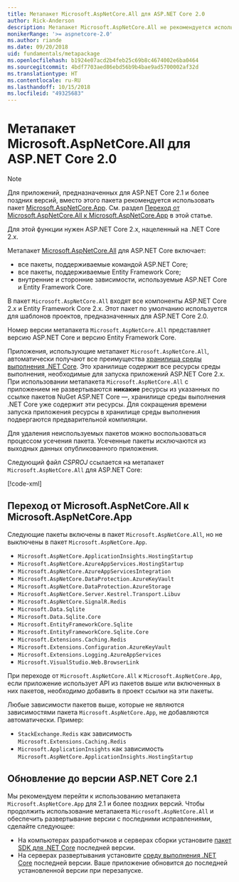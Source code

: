 ```yaml
---
title: Метапакет Microsoft.AspNetCore.All для ASP.NET Core 2.0
author: Rick-Anderson
description: Метапакет Microsoft.AspNetCore.All не рекомендуется использовать для ASP.NET Core 2.1 и более поздних версий.
monikerRange: '>= aspnetcore-2.0'
ms.author: riande
ms.date: 09/20/2018
uid: fundamentals/metapackage
ms.openlocfilehash: b1924e07acd2b4feb25c69b8c4674002e6ba0464
ms.sourcegitcommit: 4bdf7703aed86ebd56b9b4bae9ad5700002af32d
ms.translationtype: HT
ms.contentlocale: ru-RU
ms.lasthandoff: 10/15/2018
ms.locfileid: "49325683"
---
```

# <a name="microsoftaspnetcoreall-metapackage-for-aspnet-core-20"></a>Метапакет Microsoft.AspNetCore.All для ASP.NET Core 2.0

> [!NOTE]
> Для приложений, предназначенных для ASP.NET Core 2.1 и более поздних версий, вместо этого пакета рекомендуется использовать пакет [Microsoft.AspNetCore.App](xref:fundamentals/metapackage-app). См. раздел [Переход от Microsoft.AspNetCore.All к Microsoft.AspNetCore.App](#migrate) в этой статье.

Для этой функции нужен ASP.NET Core 2.x, нацеленный на .NET Core 2.x.

Метапакет [Microsoft.AspNetCore.All](https://www.nuget.org/packages/Microsoft.AspNetCore.All) для ASP.NET Core включает:

* все пакеты, поддерживаемые командой ASP.NET Core;
* все пакеты, поддерживаемые Entity Framework Core;
* внутренние и сторонние зависимости, используемые ASP.NET Core и Entity Framework Core.

В пакет `Microsoft.AspNetCore.All` входят все компоненты ASP.NET Core 2.x и Entity Framework Core 2.x. Этот пакет по умолчанию используется для шаблонов проектов, предназначенных для ASP.NET Core 2.0.

Номер версии метапакета `Microsoft.AspNetCore.All` представляет версию ASP.NET Core и версию Entity Framework Core.

Приложения, использующие метапакет `Microsoft.AspNetCore.All`, автоматически получают все преимущества [хранилища среды выполнения .NET Core](https://docs.microsoft.com/dotnet/core/deploying/runtime-store). Это хранилище содержит все ресурсы среды выполнения, необходимые для запуска приложений ASP.NET Core 2.x. При использовании метапакета `Microsoft.AspNetCore.All` с приложением не развертываются **никакие** ресурсы из указанных по ссылке пакетов NuGet ASP.NET Core &mdash;, хранилище среды выполнения .NET Core уже содержит эти ресурсы. Для сокращения времени запуска приложения ресурсы в хранилище среды выполнения подвергаются предварительной компиляции.

Для удаления неиспользуемых пакетов можно воспользоваться процессом усечения пакета. Усеченные пакеты исключаются из выходных данных опубликованного приложения.

Следующий файл *CSPROJ* ссылается на метапакет `Microsoft.AspNetCore.All` для ASP.NET Core:

[!code-xml[](metapackage/samples/Metapackage.All.Example.csproj?highlight=6)]

<a name="migrate"></a>
## <a name="migrating-from-microsoftaspnetcoreall-to-microsoftaspnetcoreapp"></a>Переход от Microsoft.AspNetCore.All к Microsoft.AspNetCore.App

Следующие пакеты включены в пакет `Microsoft.AspNetCore.All`, но не выключены в пакет `Microsoft.AspNetCore.App`. 

* `Microsoft.AspNetCore.ApplicationInsights.HostingStartup`
* `Microsoft.AspNetCore.AzureAppServices.HostingStartup`
* `Microsoft.AspNetCore.AzureAppServicesIntegration`
* `Microsoft.AspNetCore.DataProtection.AzureKeyVault`
* `Microsoft.AspNetCore.DataProtection.AzureStorage`
* `Microsoft.AspNetCore.Server.Kestrel.Transport.Libuv`
* `Microsoft.AspNetCore.SignalR.Redis`
* `Microsoft.Data.Sqlite`
* `Microsoft.Data.Sqlite.Core`
* `Microsoft.EntityFrameworkCore.Sqlite`
* `Microsoft.EntityFrameworkCore.Sqlite.Core`
* `Microsoft.Extensions.Caching.Redis`
* `Microsoft.Extensions.Configuration.AzureKeyVault`
* `Microsoft.Extensions.Logging.AzureAppServices`
* `Microsoft.VisualStudio.Web.BrowserLink`

При переходе от `Microsoft.AspNetCore.All` к `Microsoft.AspNetCore.App`, если приложение использует API из пакетов выше или включенных в них пакетов, необходимо добавить в проект ссылки на эти пакеты.

Любые зависимости пакетов выше, которые не являются зависимостями пакета `Microsoft.AspNetCore.App`, не добавляются автоматически. Пример:

* `StackExchange.Redis` как зависимость `Microsoft.Extensions.Caching.Redis`
* `Microsoft.ApplicationInsights` как зависимость `Microsoft.AspNetCore.ApplicationInsights.HostingStartup`

## <a name="update-aspnet-core-21"></a>Обновление до версии ASP.NET Core 2.1

Мы рекомендуем перейти к использованию метапакета `Microsoft.AspNetCore.App` для 2.1 и более поздних версий. Чтобы продолжить использование метапакета `Microsoft.AspNetCore.All` и обеспечить развертывание версии с последними исправлениями, сделайте следующее:

* На компьютерах разработчиков и серверах сборки установите [пакет SDK для .NET Core](https://www.microsoft.com/net/download) последней версии.
* На серверах развертывания установите [среду выполнения .NET Core](https://www.microsoft.com/net/download) последней версии.
 Ваше приложение обновится до последней установленной версии при перезапуске.
